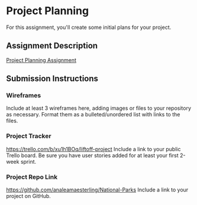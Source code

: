 # Project Planning
For this assignment, you'll create some initial plans for your project.

## Assignment Description
[Project Planning Assignment](https://education.launchcode.org/liftoff/modules/assignments/project-planning)

## Submission Instructions

### Wireframes

Include at least 3 wireframes here, adding images or files to your repository as necessary. Format them as a bulleted/unordered list with links to the files.
### Project Tracker
https://trello.com/b/xu1h1BOq/liftoff-project
Include a link to your public Trello board. Be sure you have user stories added for at least your first 2-week sprint.

### Project Repo Link
https://github.com/analeamaesterling/National-Parks
Include a link to your project on GitHub.
